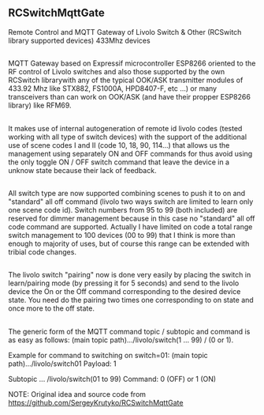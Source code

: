 ## RCSwitchMqttGate
Remote Control and MQTT Gateway of Livolo Switch & Other (RCSwitch library supported devices) 433Mhz devices
##
MQTT Gateway based on Expressif microcontroller ESP8266 oriented to the RF control of Livolo switches and also those supported by the own RCSwitch librarywith any of the typical OOK/ASK transmitter modules of 433.92 Mhz like STX882, FS1000A, HPD8407-F, etc ...) or many transceivers than can work on OOK/ASK (and have their propper ESP8266 library) like RFM69.
##
It makes use of internal autogeneration of remote id livolo codes (tested working with all type of switch devices) with the support of the additional use of scene codes I and II (code 10, 18, 90, 114...) that allows us the management using separately ON and OFF commands for thus avoid using the only toggle ON / OFF switch command that leave the device in a unknow state because their lack of feedback.
##
All switch type are now supported combining scenes to push it to on and "standard" all off command (livolo two ways switch are limited to learn only one scene code id).
Switch numbers from 95 to 99 (both included) are reserved for dimmer management because in this case no "standard" all off code command are supported.
Actually I have limited on code a total range switch management to 100 devices (00 to 99) that I think is more than enough to majority of uses, but of course this range can be extended with tribial code changes.
##
The livolo switch "pairing" now is done very easily by placing the switch in learn/pairing mode (by pressing it for 5 seconds) and send to the livolo device the On or the Off command corresponding to the desired device state.
You need do the pairing two times one corresponding to on state and once more to the off state.
##

The generic form of the MQTT command topic / subtopic and command is as easy as follows:
(main topic path).../livolo/switch(1 ... 99) / (0 or 1).

Example for command to switching on switch=01:
(main topic path).../livolo/switch01
Payload: 1

Subtopic ... /livolo/switch(01 to 99)
Command: 0 (OFF) or 1 (ON)

NOTE: Original idea and source code from https://github.com/SergeyKrutyko/RCSwitchMqttGate
